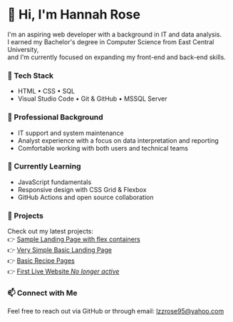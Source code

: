 # 👋 Hi, I'm Hannah Rose

I'm an aspiring web developer with a background in IT and data analysis.  
I earned my Bachelor's degree in Computer Science from East Central University,  
and I'm currently focused on expanding my front-end and back-end skills.

### 🔧 Tech Stack
- HTML • CSS • SQL  
- Visual Studio Code • Git & GitHub • MSSQL Server

### 💼 Professional Background
- IT support and system maintenance  
- Analyst experience with a focus on data interpretation and reporting  
- Comfortable working with both users and technical teams

### 🚀 Currently Learning
- JavaScript fundamentals  
- Responsive design with CSS Grid & Flexbox  
- GitHub Actions and open source collaboration

### 📂 Projects  
Check out my latest projects:  
👉 [Sample Landing Page with flex containers](https://github.com/Hannah-Rose03/Landing_Page)  
👉 [Very Simple Basic Landing Page](https://github.com/Hannah-Rose03/WarmUp/tree/main/Coffee_LP)  
👉 [Basic Recipe Pages](https://github.com/Hannah-Rose03/odin-recipes)  
👉 [First Live Website *No longer active*](https://github.com/Hannah-Rose03/Shady-Oaks-Boat-Rental)


### 📫 Connect with Me
Feel free to reach out via GitHub or through email: lzzrose95@yahoo.com
